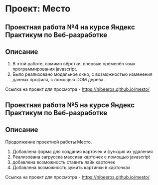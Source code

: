 # Проект: Место

## Проектная работа №4 на курсе Яндекс Практикум по Веб-разработке

## Описание

1. В этой работе, помимо вёрстки, впервые пременён язык программирования javascript.
2. Было реализовано модальное окно, с возможностью изменения данных профиля, с помощью DOM дерева.

Ссылка на проект для просмотра - https://nibeeros.github.io/mesto/

## Проектная работа №5 на курсе Яндекс Практикум по Веб-разработке

## Описание

Продолжение проектной работы Место.

1. Добавлена форма для создания карточек и функция их удаления
2. Реализована загрусска массива карточек с помощью javascript
3. добавлена возможность ставить лайк карточек
4. Добавлена возможность зумить картинки в карточках

Ссылка на проект для просмотра - https://nibeeros.github.io/mesto/
